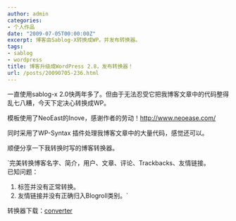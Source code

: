 ```yaml
---
author: admin
categories:
- 个人作品
date: "2009-07-05T00:00:00Z"
excerpt: 博客由Sablog-X转换成WP。并发布转换器。
tags:
- sablog
- wordpress
title: 博客升级成WordPress 2.8，发布转换器！
url: /posts/20090705-236.html
---
```

一直使用sablog-x 2.0快两年多了。但由于无法忍受它把我博客文章中的代码整得乱七八糟，今天下定决心转换成WP。

模板使用了NeoEast的Inove，感谢作者的劳动！<http://www.neoease.com/>

同时采用了WP-Syntax 插件处理我博客文章中的大量代码，感觉还可以。

顺便分享一下我转换时写的博客转换器。

`完美转换博客名字、简介，用户、文章、评论、Trackbacks、友情链接。<br />
已知问题：<br />
1. 标签并没有正常转换。<br />
2. 友情链接并没有正确归入Blogroll类别。`

转换器下载：[converter][1]

 [1]: /sablog-wordpres/converter/